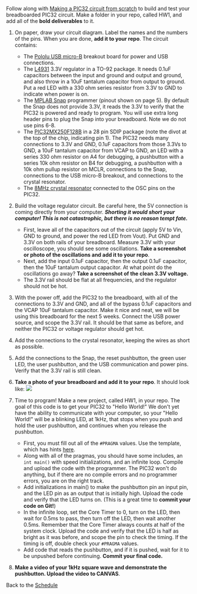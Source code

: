 Follow along with [Making a PIC32 circuit from scratch](https://github.com/ndm736/ME433_2019/wiki/PIC32MX250) to build and test your breadboarded PIC32 circuit. Make a folder in your repo, called HW1, and add all of the **bold deliverables** to it.

1. On paper, draw your circuit diagram. Label the names and the numbers of the pins. When you are done, **add it to your repo**. The circuit contains:
    * The [Pololu USB micro-B](https://www.pololu.com/product/2586) breakout board for power and USB connections.
    * The [L4931](https://www.st.com/resource/en/datasheet/l4931.pdf) 3.3V regulator in a TO-92 package. It needs 0.1uF capacitors between the input and ground and output and ground, and also throw in a 10uF tantalum capacitor from output to ground. Put a red LED with a 330 ohm series resistor from 3.3V to GND to indicate when power is on.
    * The [MPLAB Snap](http://ww1.microchip.com/downloads/en/DeviceDoc/MPLAB%20Snap%20In-Circuit%20Debugger%20IS%20DS50002787A.pdf) programmer (pinout shown on page 5). By default the Snap does not provide 3.3V, it reads the 3.3V to verify that the PIC32 is powered and ready to program. You will use extra long header pins to plug the Snap into your breadboard. Note we do not use pins 6-8.
    * The [PIC32MX250F128B](https://github.com/ndm736/ME433_2019/blob/master/PIC32MX250F128B_pinout.pdf) in a 28 pin SDIP package (note the divot at the top of the chip, indicating pin 1). The PIC32 needs many connections to 3.3V and GND, 0.1uF capacitors from those 3.3Vs to GND, a 10uF tantalum capacitor from VCAP to GND, an LED with a series 330 ohm resistor on A4 for debugging, a pushbutton with a series 10k ohm resistor on B4 for debugging, a pushbutton with a 10k ohm pullup resistor on MCLR, connections to the Snap, connections to the USB micro-B breakout, and connections to the crystal resonator.
    * The [8MHz crystal resonator](http://www.digikey.com/product-search/en?keywords=490-1212-ND) connected to the OSC pins on the PIC32.

2. Build the voltage regulator circuit. Be careful here, the 5V connection is coming directly from your computer. ***Shorting it would short your computer! This is not catastrophic, but there is no reason tempt fate.***
    * First, leave all of the capacitors out of the circuit (apply 5V to Vin, GND to ground, and power the red LED from Vout). Put GND and 3.3V on both rails of your breadboard. Measure 3.3V with your oscilloscope, you should see some oscillations. **Take a screenshot or photo of the oscillations and add it to your repo**.
    * Next, add the input 0.1uF capacitor, then the output 0.1uF capacitor, then the 10uF tantalum output capacitor. At what point do the oscillations go away? **Take a screenshot of the clean 3.3V voltage.**
    * The 3.3V rail should be flat at all frequencies, and the regulator should not be hot.

3. With the power off, add the PIC32 to the breadboard, with all of the connections to 3.3V and GND, and all of the bypass 0.1uF capacitors and the VCAP 10uF tantalum capacitor. Make it nice and neat, we will be using this breadboard for the next 5 weeks. Connect the USB power source, and scope the 3.3V rail. It should be that same as before, and neither the PIC32 or voltage regulator should get hot.

4. Add the connections to the crystal resonator, keeping the wires as short as possible.

5. Add the connections to the Snap, the reset pushbutton, the green user LED, the user pushbutton, and the USB communication and power pins. Verify that the 3.3V rail is still clean.

6. **Take a photo of your breadboard and add it to your repo**. It should look like:
![](https://github.com/ndm736/ME433_2019/tree/master/images/pic32mx250f128b_hello.jpg)

6. Time to program! Make a new project, called HW1, in your repo. The goal of this code is to get your PIC32 to "Hello World!" We don't yet have the ability to communicate with your computer, so your "Hello World!" will be a blinking LED, at 1kHz, that stops when you push and hold the user pushbutton, and continues when you release the pushbutton.

    * First, you must fill out all of the `#PRAGMA` values. Use the template, which has hints [here](https://github.com/ndm736/ME433_2019/blob/master/code_template.txt).
    * Along with all of the pragmas, you should have some includes, an `int main()` with speed initializations, and an infinite loop. Compile and upload the code with the programmer. The PIC32 won't do anything, but if there are no compile errors and no programmer errors, you are on the right track.
    * Add initializations in main() to make the pushbutton pin an input pin, and the LED pin as an output that is initially high. Upload the code and verify that the LED turns on. (This is a great time to **commit your code on Git!**)
    * In the infinite loop, set the Core Timer to 0, turn on the LED, then wait for 0.5ms to pass, then turn off the LED, then wait another 0.5ms. Remember that the Core Timer always counts at half of the system clock. Upload the code and verify that the LED is half as bright as it was before, and scope the pin to check the timing. If the timing is off, double check your `#PRAGMA` values.
    * Add code that reads the pushbutton, and if it is pushed, wait for it to be unpushed before continuing. **Commit your final code.**

7. **Make a video of your 1kHz square wave and demonstrate the pushbutton. Upload the video to CANVAS**.

Back to the [Schedule](https://github.com/ndm736/ME433_2019/wiki/Schedule)